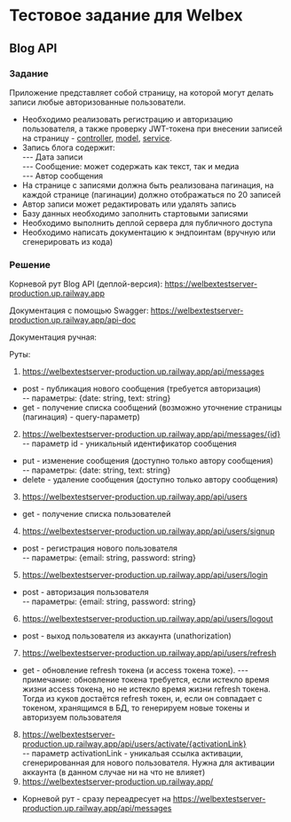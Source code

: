 # Тестовое задание для Welbex
## Blog API

### Задание
Приложение представляет собой страницу, на которой могут делать записи любые авторизованные пользователи.

* Необходимо реализовать регистрацию и авторизацию пользователя, а также проверку JWT-токена при внесении записей на страницу - 
[controller](https://github.com/damirios/welbex_test_server/blob/main/controllers/user_controller.js),
[model](https://github.com/damirios/welbex_test_server/blob/main/models/user_model.js),
[service](https://github.com/damirios/welbex_test_server/blob/main/service/user_service.js).
* Запись блога содержит:<br>
    --- Дата записи<br>
    --- Сообщение: может содержать как текст, так и медиа<br>
    --- Автор сообщения<br>
* На странице с записями должна быть реализована пагинация, на каждой странице (пагинации) должно отображаться по 20 записей
* Автор записи может редактировать или удалять запись
* Базу данных необходимо заполнить стартовыми записями
* Необходимо выполнить деплой сервера для публичного доступа
* Необходимо написать документацию к эндпоинтам (вручную или сгенерировать из кода)

### Решение
Корневой рут Blog API (деплой-версия): https://welbextestserver-production.up.railway.app

Документация с помощью Swagger: https://welbextestserver-production.up.railway.app/api-doc

Документация ручная:

Руты:
1. https://welbextestserver-production.up.railway.app/api/messages
* post - публикация нового сообщения (требуется авторизация)<br>
-- параметры: {date: string, text: string}
* get - получение списка сообщений (возможно уточнение страницы (пагинация) - query-параметр)
2. https://welbextestserver-production.up.railway.app/api/messages/{id}<br>
-- параметр id - уникальный идентификатор сообщения
* put - изменение сообщения (доступно только автору сообщения)<br>
-- параметры: {date: string, text: string}
* delete - удаление сообщения (доступно только автору сообщения)
3. https://welbextestserver-production.up.railway.app/api/users
* get - получение списка пользователей
4. https://welbextestserver-production.up.railway.app/api/users/signup
* post - регистрация нового пользователя<br>
-- параметры: {email: string, password: string}
5. https://welbextestserver-production.up.railway.app/api/users/login
* post - авторизация пользователя<br>
-- параметры: {email: string, password: string}
6. https://welbextestserver-production.up.railway.app/api/users/logout
* post - выход пользователя из аккаунта (unathorization)
7. https://welbextestserver-production.up.railway.app/api/users/refresh
* get - обновление refresh токена (и access токена тоже).
--- примечание: обновление токена требуется, если истекло время жизни access токена, но не истекло время жизни refresh токена.<br>
Тогда из куков достаётся refresh токен, и, если он совпадает с токеном, хранящимся в БД, то генерируем новые токены и авторизуем пользователя
8. https://welbextestserver-production.up.railway.app/api/users/activate/{activationLink}<br>
-- параметр activationLink - уникальая ссылка активации, сгенерированная для нового пользователя. Нужна для активации аккаунта (в данном случае ни на что не влияет)
9. https://welbextestserver-production.up.railway.app/
* Корневой рут - сразу переадресует на https://welbextestserver-production.up.railway.app/api/messages

